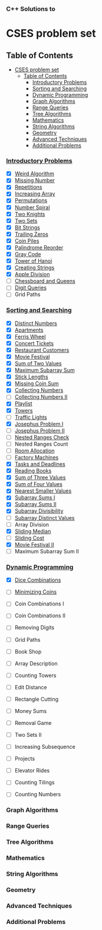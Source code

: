 ### C++ Solutions to 
# CSES problem set 

<!-- you can find the problems [here](https://cses.fi/problemset/list/) -->

## Table of Contents
- [CSES problem set](#cses-problem-set)
  - [Table of Contents](#table-of-contents)
    - [Introductory Problems](#introductory-problems)
    - [Sorting and Searching](#sorting-and-searching)
    - [Dynamic Programming](#dynamic-programming)
    - [Graph Algorithms](#graph-algorithms)
    - [Range Queries](#range-queries)
    - [Tree Algorithms](#tree-algorithms)
    - [Mathematics](#mathematics)
    - [String Algorithms](#string-algorithms)
    - [Geometry](#geometry)
    - [Advanced Techniques](#advanced-techniques)
    - [Additional Problems](#additional-problems)
### [Introductory Problems](https://github.com/satyamrs00/cses-problem-set-solutions/tree/main/Introductory%20Problems)
- [x] [Weird Algorithm](https://github.com/satyamrs00/cses-problem-set-solutions/blob/main/Introductory%20Problems/1.%20Weird%20Algorithm.cpp)
- [x] [Missing Number](https://github.com/satyamrs00/cses-problem-set-solutions/blob/main/Introductory%20Problems/2.%20Missing%20Number.cpp)
- [x] [Repetitions](https://github.com/satyamrs00/cses-problem-set-solutions/blob/main/Introductory%20Problems/3.%20Repetitions.cpp)
- [x] [Increasing Array](https://github.com/satyamrs00/cses-problem-set-solutions/blob/main/Introductory%20Problems/4.%20Increasing%20Array.cpp)
- [x] [Permutations](https://github.com/satyamrs00/cses-problem-set-solutions/blob/main/Introductory%20Problems/5.%20Permutations.cpp)
- [x] [Number Spiral](https://github.com/satyamrs00/cses-problem-set-solutions/blob/main/Introductory%20Problems/6.%20Number%20Spiral.cpp)
- [x] [Two Knights](https://github.com/satyamrs00/cses-problem-set-solutions/blob/main/Introductory%20Problems/7.%20Two%20Knights.cpp)
- [x] [Two Sets](https://github.com/satyamrs00/cses-problem-set-solutions/blob/main/Introductory%20Problems/8.%20Two%20Sets.cpp)
- [x] [Bit Strings](https://github.com/satyamrs00/cses-problem-set-solutions/blob/main/Introductory%20Problems/9.%20Bit%20Strings.cpp)
- [x] [Trailing Zeros](https://github.com/satyamrs00/cses-problem-set-solutions/blob/main/Introductory%20Problems/10.%20Trailing%20Zeros.cpp)
- [x] [Coin Piles](https://github.com/satyamrs00/cses-problem-set-solutions/blob/main/Introductory%20Problems/11.%20Coin%20Piles.cpp)
- [x] [Palindrome Reorder](https://github.com/satyamrs00/cses-problem-set-solutions/blob/main/Introductory%20Problems/12.%20Palindrome%20Reorder.cpp)
- [x] [Gray Code](https://github.com/satyamrs00/cses-problem-set-solutions/blob/main/Introductory%20Problems/13.%20Gray%20Code.cpp)
- [x] [Tower of Hanoi](https://github.com/satyamrs00/cses-problem-set-solutions/blob/main/Introductory%20Problems/14.%20Tower%20of%20Hanoi.cpp)
- [x] [Creating Strings](https://github.com/satyamrs00/cses-problem-set-solutions/blob/main/Introductory%20Problems/15.%20Creating%20Strings.cpp)
- [x] [Apple Division](https://github.com/satyamrs00/cses-problem-set-solutions/blob/main/Introductory%20Problems/16.%20Apple%20Division.cpp)
- [ ] [Chessboard and Queens](https://github.com/satyamrs00/cses-problem-set-solutions/blob/main/Introductory%20Problems/17.%20Chessboard%20and%20Queens.cpp)
- [ ] [Digit Queries](https://github.com/satyamrs00/cses-problem-set-solutions/blob/main/Introductory%20Problems/18.%20Digit%20Queries.cpp)
- [ ] Grid Paths
  
### [Sorting and Searching](https://github.com/satyamrs00/cses-problem-set-solutions/tree/main/Sorting%20and%20Searching)
- [x] [Distinct Numbers](https://github.com/satyamrs00/cses-problem-set-solutions/blob/main/Sorting%20and%20Searching/1.%20Distinct%20Numbers.cpp)
- [x] [Apartments](https://github.com/satyamrs00/cses-problem-set-solutions/blob/main/Sorting%20and%20Searching/2.%20Apartments.cpp)
- [x] [Ferris Wheel](https://github.com/satyamrs00/cses-problem-set-solutions/blob/main/Sorting%20and%20Searching/3.%20Ferris%20Wheel.cpp)
- [x] [Concert Tickets](https://github.com/satyamrs00/cses-problem-set-solutions/blob/main/Sorting%20and%20Searching/4.%20Concert%20Tickets.cpp)
- [x] [Restaurant Customers](https://github.com/satyamrs00/cses-problem-set-solutions/blob/main/Sorting%20and%20Searching/5.%20Restaurant%20Customers.cpp)
- [x] [Movie Festival](https://github.com/satyamrs00/cses-problem-set-solutions/blob/main/Sorting%20and%20Searching/6.%20Movie%20Festival.cpp)
- [x] [Sum of Two Values](https://github.com/satyamrs00/cses-problem-set-solutions/blob/main/Sorting%20and%20Searching/7.%20Sum%20of%20Two%20Values.cpp)
- [x] [Maximum Subarray Sum](https://github.com/satyamrs00/cses-problem-set-solutions/blob/main/Sorting%20and%20Searching/8.%20Maximum%20Subarray%20Sum.cpp)
- [x] [Stick Lengths](https://github.com/satyamrs00/cses-problem-set-solutions/blob/main/Sorting%20and%20Searching/9.%20Stick%20Lengths.cpp)
- [x] [Missing Coin Sum](https://github.com/satyamrs00/cses-problem-set-solutions/blob/main/Sorting%20and%20Searching/10.%20Missing%20Coin%20Sum.cpp)
- [x] [Collecting Numbers](https://github.com/satyamrs00/cses-problem-set-solutions/blob/main/Sorting%20and%20Searching/11.%20Collecting%20Numbers.cpp)
- [ ] [Collecting Numbers II](https://github.com/satyamrs00/cses-problem-set-solutions/blob/main/Sorting%20and%20Searching/12.%20Collecting%20Numbers%20II.cpp)
- [x] [Playlist](https://github.com/satyamrs00/cses-problem-set-solutions/blob/main/Sorting%20and%20Searching/13.%20Playlist.cpp)
- [x] [Towers](https://github.com/satyamrs00/cses-problem-set-solutions/blob/main/Sorting%20and%20Searching/14.%20Towers.cpp)
- [ ] [Traffic Lights](https://github.com/satyamrs00/cses-problem-set-solutions/blob/main/Sorting%20and%20Searching/15.%20Traffic%20Lights.cpp)
- [x] [Josephus Problem I](https://github.com/satyamrs00/cses-problem-set-solutions/blob/main/Sorting%20and%20Searching/16.%20Josephus%20Problem%20I.cpp)
- [ ] [Josephus Problem II](https://github.com/satyamrs00/cses-problem-set-solutions/blob/main/Sorting%20and%20Searching/17.%20Josephus%20Problem%20II.cpp)
- [ ] [Nested Ranges Check](https://github.com/satyamrs00/cses-problem-set-solutions/blob/main/Sorting%20and%20Searching/18.%20Nested%20Ranges%20Check.cpp)
- [ ] Nested Ranges Count
- [ ] [Room Allocation](https://github.com/satyamrs00/cses-problem-set-solutions/blob/main/Sorting%20and%20Searching/20.%20Room%20Allocation.cpp)
- [ ] [Factory Machines](https://github.com/satyamrs00/cses-problem-set-solutions/blob/main/Sorting%20and%20Searching/21.%20Factory%20Machines.cpp)
- [x] [Tasks and Deadlines](https://github.com/satyamrs00/cses-problem-set-solutions/blob/main/Sorting%20and%20Searching/22.%20Tasks%20and%20Deadlines.cpp)
- [x] [Reading Books](https://github.com/satyamrs00/cses-problem-set-solutions/blob/main/Sorting%20and%20Searching/23.%20Reading%20Books.cpp)
- [x] [Sum of Three Values](https://github.com/satyamrs00/cses-problem-set-solutions/blob/main/Sorting%20and%20Searching/24.%20Sum%20of%20Three%20Values.cpp)
- [x] [Sum of Four Values](https://github.com/satyamrs00/cses-problem-set-solutions/blob/main/Sorting%20and%20Searching/25.%20Sum%20of%20Four%20Values.cpp)
- [x] [Nearest Smaller Values](https://github.com/satyamrs00/cses-problem-set-solutions/blob/main/Sorting%20and%20Searching/26.%20Nearest%20Smaller%20Values.cpp)
- [x] [Subarray Sums I](https://github.com/satyamrs00/cses-problem-set-solutions/blob/main/Sorting%20and%20Searching/27.%20Subarray%20Sums%20I.cpp)
- [x] [Subarray Sums II](https://github.com/satyamrs00/cses-problem-set-solutions/blob/main/Sorting%20and%20Searching/28.%20Subarray%20Sums%20II.cpp)
- [x] [Subarray Divisibility](https://github.com/satyamrs00/cses-problem-set-solutions/blob/main/Sorting%20and%20Searching/29.%20Subarray%20Divisibility.cpp)
- [ ] [Subarray Distinct Values](https://github.com/satyamrs00/cses-problem-set-solutions/blob/main/Sorting%20and%20Searching/30.%20Subarray%20Distinct%20Values.cpp)
- [ ] Array Division
- [x] [Sliding Median](https://github.com/satyamrs00/cses-problem-set-solutions/blob/main/Sorting%20and%20Searching/32.%20Sliding%20Median.cpp)
- [ ] [Sliding Cost](https://github.com/satyamrs00/cses-problem-set-solutions/blob/main/Sorting%20and%20Searching/33.%20Sliding%20Cost.cpp)
- [x] [Movie Festival II](https://github.com/satyamrs00/cses-problem-set-solutions/blob/main/Sorting%20and%20Searching/34.%20Movie%20Festival%20II.cpp)
- [ ] Maximum Subarray Sum II

### [Dynamic Programming](https://github.com/satyamrs00/cses-problem-set-solutions/tree/main/Dynamic%20Programming)
- [x] [Dice Combinations](https://github.com/satyamrs00/cses-problem-set-solutions/blob/main/Dynamic%20Programming/1.%20Dice%20Combinations.cpp)
- [ ] [Minimizing Coins](https://github.com/satyamrs00/cses-problem-set-solutions/blob/main/Dynamic%20Programming/2.%20Minimizing%20Coins.cpp)
- [ ] Coin Combinations I
- [ ] Coin Combinations II
- [ ] Removing Digits
- [ ] Grid Paths
- [ ] Book Shop
- [ ] Array Description
- [ ] Counting Towers
- [ ] Edit Distance
- [ ] Rectangle Cutting
- [ ] Money Sums
- [ ] Removal Game
- [ ] Two Sets II
- [ ] Increasing Subsequence
- [ ] Projects
- [ ] Elevator Rides
- [ ] Counting Tilings
- [ ] Counting Numbers


### Graph Algorithms
### Range Queries
### Tree Algorithms
### Mathematics
### String Algorithms
### Geometry
### Advanced Techniques
### Additional Problems